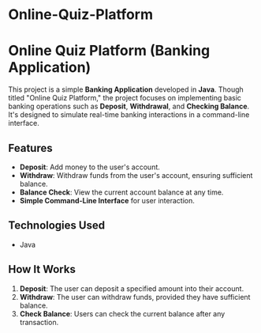 # Online-Quiz-Platform
# Online Quiz Platform (Banking Application)

This project is a simple **Banking Application** developed in **Java**. Though titled "Online Quiz Platform," the project focuses on implementing basic banking operations such as **Deposit**, **Withdrawal**, and **Checking Balance**. It's designed to simulate real-time banking interactions in a command-line interface.

## Features
- **Deposit**: Add money to the user's account.
- **Withdraw**: Withdraw funds from the user's account, ensuring sufficient balance.
- **Balance Check**: View the current account balance at any time.
- **Simple Command-Line Interface** for user interaction.

## Technologies Used
- Java

## How It Works
1. **Deposit**: The user can deposit a specified amount into their account.
2. **Withdraw**: The user can withdraw funds, provided they have sufficient balance.
3. **Check Balance**: Users can check the current balance after any transaction.



